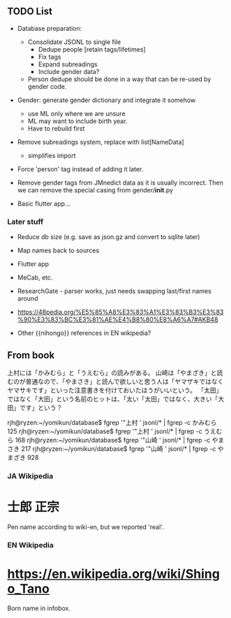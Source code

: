 ## TODO List

 - Database preparation:
   - Consolidate JSONL to single file
     - Dedupe people [retain tags/lifetimes]
     - Fix tags
     - Expand subreadings
     - Include gender data?
   - Person dedupe should be done in a way that can be re-used by
     gender code.

 - Gender: generate gender dictionary and integrate it somehow
   - use ML only where we are unsure
   - ML may want to include birth year.
   - Have to rebuild first

 - Remove subreadings system, replace with list[NameData]
   - simplifies import

 - Force 'person' tag instead of adding it later.

 - Remove gender tags from JMnedict data as it is usually incorrect.
   Then we can remove the special casing from gender/__init__.py

 - Basic flutter app...

### Later stuff

 - Reduce db size (e.g. save as json.gz and convert to sqlite later)
 - Map names back to sources
 - Flutter app
 - MeCab, etc.
 - ResearchGate - parser works, just needs swapping last/first names around
 - https://48pedia.org/%E5%85%A8%E3%83%A1%E3%83%B3%E3%83%90%E3%83%BC%E3%81%AE%E4%B8%80%E8%A6%A7#AKB48

 - Other {{nihongo}} references in EN wikipedia?

## From book

上村には「かみむら」と「うえむら」の読みがある。
山崎は「やまざき」と読むのが普通なので、「やまさき」と読んで欲しいと思う人は「ヤマザキではなくヤマサキです」といった注意書きを付けておいたほうがいいという。
「太田」ではなく「大田」という名前のヒットは、「太い「太田」ではなく、大きい「大田」です」という？

rjh@ryzen:~/yomikun/database$ fgrep '"上村 ' jsonl/* | fgrep -c かみむら
125
rjh@ryzen:~/yomikun/database$ fgrep '"上村 ' jsonl/* | fgrep -c うえむら
168
rjh@ryzen:~/yomikun/database$ fgrep '"山崎 ' jsonl/* | fgrep -c やまさき
217
rjh@ryzen:~/yomikun/database$ fgrep '"山崎 ' jsonl/* | fgrep -c やまざき
928

### JA Wikipedia

# 士郎 正宗
Pen name according to wiki-en, but we reported 'real'.

### EN Wikipedia

# https://en.wikipedia.org/wiki/Shingo_Tano
Born name in infobox.